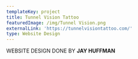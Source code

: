 ```yaml
---
templateKey: project
title: Tunnel Vision Tattoo
featuredImage: /img/Tunnel Vision.png
externalLink: 'https://tunnelvisiontattoo.com/'
type: Website Design
---
```

WEBSITE DESIGN DONE BY **JAY HUFFMAN**
